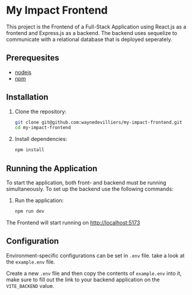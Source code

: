 # My Impact Frontend

This project is the Frontend of a Full-Stack Application using React.js as a frontend and Express.js as a backend. The backend uses sequelize to communicate with a relational database that is deployed seperately.

## Prerequesites

- [nodejs](https://nodejs.org/)
- [npm](https://www.npmjs.com/)

## Installation

1. Clone the repository:

    ```bash
   git clone git@github.com:waynedevilliers/my-impact-frontend.git
   cd my-impact-frontend
    ```

2. Install dependencies:

    ```bash
    npm install
    ```

## Running the Application

To start the application, both front- and backend must be running simultaneously. To set up the backend use the following commands:

1. Run the application:

    ```bash
    npm run dev
    ```

The Frontend will start running on [http://localhost:5173](http://localhost:5173)

## Configuration

Environment-specific configurations can be set in `.env` file. take a look at the `example.env` file.

Create a new `.env` file and then copy the contents of `example.env` into it, make sure to fill out the link to your backend application on the `VITE_BACKEND` value.
